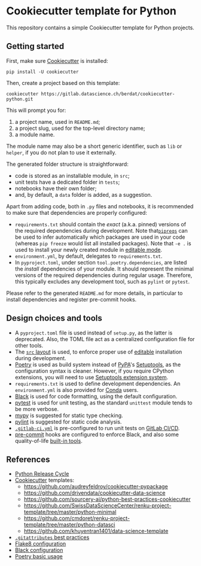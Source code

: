 # Cookiecutter template for Python

This repository contains a simple Cookiecutter template for Python projects.


## Getting started

First, make sure [Cookiecutter](https://github.com/cookiecutter/cookiecutter) is installed:

```
pip install -U cookiecutter
```

Then, create a project based on this template:

```
cookiecutter https://gitlab.datascience.ch/berdat/cookiecutter-python.git
```

This will prompt you for:

 1. a project name, used in `README.md`;
 2. a project slug, used for the top-level directory name;
 3. a module name.

The module name may also be a short generic identifier, such as `lib` or `helper`, if you do not plan to use it externally.

The generated folder structure is straightforward:

 * code is stored as an installable module, in `src`;
 * unit tests have a dedicated folder in `tests`;
 * notebooks have their own folder;
 * and, by default, a `data` folder is added, as a suggestion.

Apart from adding code, both in `.py` files and notebooks, it is recommended to make sure that dependencies are properly configured:

 * `requirements.txt` should contain the *exact* (a.k.a. pinned) versions of the required dependencies during development. Note that[`pipreqs`](https://github.com/bndr/pipreqs) can be used to infer automatically which packages are used in your code (whereas `pip freeze` would list all installed packages). Note that `-e .` is used to install your newly created module in [editable mode](https://setuptools.pypa.io/en/latest/userguide/development_mode.html).
 * `environment.yml`, by default, delegates to `requirements.txt`.
 * In `pyproject.toml`, under section `tool.poetry.dependencies`, are listed the *install* dependencies of your module. It should represent the minimal versions of the required dependencies during regular usage. Therefore, this typically excludes any development tool, such as `pylint` or `pytest`.

Please refer to the generated `README.md` for more details, in particular to install dependencies and register pre-commit hooks.


## Design choices and tools

 * A `pyproject.toml` file is used instead of `setup.py`, as the latter is deprecated. Also, the TOML file act as a centralized configuration file for other tools.
 * The [`src` layout](https://packaging.python.org/en/latest/discussions/src-layout-vs-flat-layout/) is used, to enforce proper use of [editable](https://setuptools.pypa.io/en/latest/userguide/development_mode.html) installation during development.
 * [Poetry](https://python-poetry.org/) is used as build system instead of [PyPA](https://www.pypa.io/en/latest/)'s [Setuptools](https://setuptools.pypa.io/en/latest/), as the configuration syntax is cleaner. However, if you require CPython extensions, you will need to use [Setuptools extension system](https://setuptools.pypa.io/en/latest/userguide/ext_modules.html).
 * `requirements.txt` is used to define development dependencies. An `environment.yml` is also provided for [Conda](http://conda.io) users.
 * [Black](https://black.readthedocs.io/en/stable/) is used for code formatting, using the default configuration.
 * [pytest](https://pytest.org/) is used for unit testing, as the standard `unittest` module tends to be more verbose.
 * [mypy](https://mypy-lang.org/) is suggested for static type checking.
 * [pylint](https://www.pylint.org/) is suggested for static code analysis.
 * [`.gitlab-ci.yml`](https://docs.gitlab.com/ee/ci/yaml/gitlab_ci_yaml.html) is pre-configured to run unit tests on [GitLab CI/CD](https://docs.gitlab.com/ee/ci/).
 * [pre-commit](https://pre-commit.com/) hooks are configured to enforce Black, and also some quality-of-life [built-in tools](https://github.com/pre-commit/pre-commit-hooks).


## References

 * [Python Release Cycle](https://devguide.python.org/versions/#python-release-cycle)
 * [Cookiecutter](https://cookiecutter.readthedocs.io/) templates:
    * https://github.com/audreyfeldroy/cookiecutter-pypackage
    * https://github.com/drivendata/cookiecutter-data-science
    * https://github.com/sourcery-ai/python-best-practices-cookiecutter
    * https://github.com/SwissDataScienceCenter/renku-project-template/tree/master/python-minimal
    * https://github.com/cmdoret/renku-project-template/tree/master/python-datasci
    * https://github.com/khuyentran1401/data-science-template
 * [`.gitattributes` best practices](https://rehansaeed.com/gitattributes-best-practices/)
 * [Flake8 configuration](https://flake8.pycqa.org/en/latest/user/configuration.html)
 * [Black configuration](https://black.readthedocs.io/en/stable/usage_and_configuration/the_basics.html#configuration-via-a-file)
 * [Poetry basic usage](https://python-poetry.org/docs/basic-usage/)
